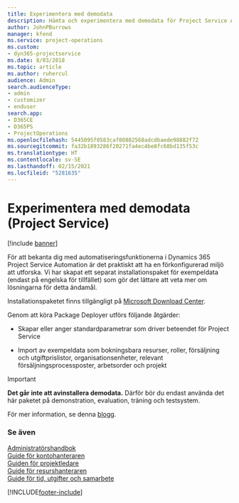 ```yaml
---
title: Experimentera med demodata
description: Hämta och experimentera med demodata för Project Service Automation.
author: JohnPBurrows
manager: kfend
ms.service: project-operations
ms.custom:
- dyn365-projectservice
ms.date: 8/03/2018
ms.topic: article
ms.author: ruhercul
audience: Admin
search.audienceType:
- admin
- customizer
- enduser
search.app:
- D365CE
- D365PS
- ProjectOperations
ms.openlocfilehash: 5445095f0583caf80882568adcdbaede98882f72
ms.sourcegitcommit: fa32b1893286f20271fa4ec4be8fc68bd135f53c
ms.translationtype: HT
ms.contentlocale: sv-SE
ms.lasthandoff: 02/15/2021
ms.locfileid: "5281635"
---
```

# <a name="experiment-with-demo-data-project-service"></a>Experimentera med demodata (Project Service)

[!include [banner](../includes/psa-now-project-operations.md)]

För att bekanta dig med automatiseringsfunktionerna i Dynamics 365 Project Service Automation är det praktiskt att ha en förkonfigurerad miljö att utforska. Vi har skapat ett separat installationspaket för exempeldata (endast på engelska för tillfället) som gör det lättare att veta mer om lösningarna för detta ändamål. 

Installationspaketet finns tillgängligt på [Microsoft Download Center](https://go.microsoft.com/fwlink/?linkid=859966).  

Genom att köra Package Deployer utförs följande åtgärder: 
  
-   Skapar eller anger standardparametrar som driver beteendet för Project Service  
  
-   Import av exempeldata som bokningsbara resurser, roller, försäljning och utgiftprislistor, organisationsenheter, relevant försäljningsprocessposter, arbetsorder och projekt    
  
> [!IMPORTANT]
> **Det går inte att avinstallera demodata.** Därför bör du endast använda det här paketet på demonstration, evaluation, träning och testsystem.

För mer information, se denna [blogg](https://blogs.msdn.microsoft.com/crm/2017/10/24/microsoft-dynamics-365-for-field-service-and-project-service-automation-sample-data).





  
### <a name="see-also"></a>Se även  
 [Administratörshandbok](../psa/admin-guide.md)   
 [Guide för kontohanteraren](../psa/account-manager-guide.md)   
 [Guiden för projektledare](../psa/project-manager-guide.md)   
 [Guide för resurshanteraren](../psa/resource-manager-guide.md)   
 [Guide för tid, utgifter och samarbete](../psa/time-expense-collaboration-guide.md)


[!INCLUDE[footer-include](../includes/footer-banner.md)]